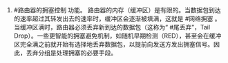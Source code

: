 1. #路由器的拥塞控制 功能。
	路由器的内存（缓冲区）是有限的。当数据包到达的速率超过其转发出去的速率时，缓冲区会逐渐被填满，这就是 #网络拥塞 。当缓冲区满时，路由器必须丢弃新到达的数据包（这称为“ #尾丢弃”，Tail Drop）。一些更智能的拥塞避免机制，如随机早期检测（RED），甚至会在缓冲区完全满之前就开始有选择地丢弃数据包，以提前向发送方发出拥塞信号。因此，丢弃分组是处理拥塞的必要手段。